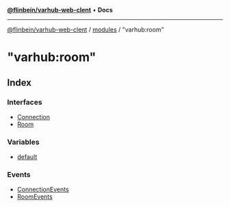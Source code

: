 [**@flinbein/varhub-web-clent**](../../../README.md) • **Docs**

***

[@flinbein/varhub-web-clent](../../../README.md) / [modules](../../README.md) / "varhub:room"

# "varhub:room"

## Index

### Interfaces

- [Connection](interfaces/Connection.md)
- [Room](interfaces/Room.md)

### Variables

- [default](variables/default.md)

### Events

- [ConnectionEvents](type-aliases/ConnectionEvents.md)
- [RoomEvents](type-aliases/RoomEvents.md)
